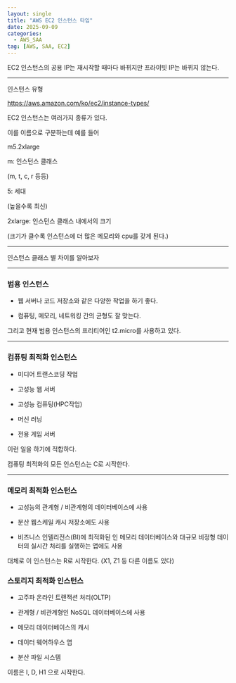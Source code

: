 ```yaml
---
layout: single
title: "AWS EC2 인스턴스 타입"
date: 2025-09-09
categories:
  - AWS_SAA
tag: [AWS, SAA, EC2]
---
```


EC2 인스턴스의 공용 IP는 재시작할 때마다 바뀌지만 프라이빗 IP는 바뀌지 않는다.

- - -

인스턴스 유형

<https://aws.amazon.com/ko/ec2/instance-types/>

EC2 인스턴스는 여러가지 종류가 있다.

이를 이름으로 구분하는데 예를 들어

m5.2xlarge

m: 인스턴스 클래스

(m, t, c, r 등등)

5: 세대 

(높을수록 최신)

2xlarge: 인스턴스 클래스 내에서의 크기

(크기가 클수록 인스턴스에 더 많은 메모리와 cpu를 갖게 된다.)

- - -

인스턴스 클래스 별 차이를 알아보자

- - -

### 범용 인스턴스

* 웹 서버나 코드 저장소와 같은 다양한 작업을 하기 좋다.

* 컴퓨팅, 메모리, 네트워킹 간의 균형도 잘 맞는다.

그리고 현재 범용 인스턴스의 프리티어인 t2.micro를 사용하고 있다.

- - -

### 컴퓨팅 최적화 인스턴스

* 미디어 트랜스코딩 작업

* 고성능 웹 서버

* 고성능 컴퓨팅(HPC작업)

* 머신 러닝

* 전용 게임 서버

이런 일을 하기에 적합하다.

컴퓨팅 최적화의 모든 인스턴스는 C로 시작한다.

- - -

### 메모리 최적화 인스턴스

* 고성능의 관계형 / 비관계형의 데이터베이스에 사용

* 분산 웹스케일 캐시 저장소에도 사용

* 비즈니스 인텔리전스(BI)에 최적화된 인 메모리 데이터베이스와 대규모 비정형 데이터의 실시간 처리를 실행하는 앱에도 사용

대체로 이 인스턴스는 R로 시작한다. (X1, Z1 등 다른 이름도 있다)

### 스토리지 최적화 인스턴스

* 고주파 온라인 트랜잭션 처리(OLTP)

* 관계형 / 비관계형인 NoSQL 데이터베이스에 사용

* 메모리 데이터베이스의 캐시

* 데이터 웨어하우스 앱

* 분산 파일 시스템

이름은 I, D, H1 으로 시작한다.



